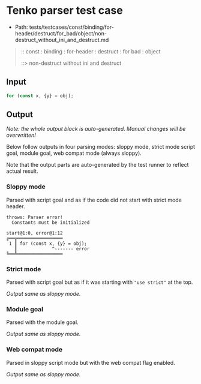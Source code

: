 # Tenko parser test case

- Path: tests/testcases/const/binding/for-header/destruct/for_bad/object/non-destruct_without_ini_and_destruct.md

> :: const : binding : for-header : destruct : for bad : object
>
> ::> non-destruct without ini and destruct

## Input

`````js
for (const x, {y} = obj);
`````

## Output

_Note: the whole output block is auto-generated. Manual changes will be overwritten!_

Below follow outputs in four parsing modes: sloppy mode, strict mode script goal, module goal, web compat mode (always sloppy).

Note that the output parts are auto-generated by the test runner to reflect actual result.

### Sloppy mode

Parsed with script goal and as if the code did not start with strict mode header.

`````
throws: Parser error!
  Constants must be initialized

start@1:0, error@1:12
╔══╦═════════════════
 1 ║ for (const x, {y} = obj);
   ║             ^------- error
╚══╩═════════════════

`````

### Strict mode

Parsed with script goal but as if it was starting with `"use strict"` at the top.

_Output same as sloppy mode._

### Module goal

Parsed with the module goal.

_Output same as sloppy mode._

### Web compat mode

Parsed in sloppy script mode but with the web compat flag enabled.

_Output same as sloppy mode._

